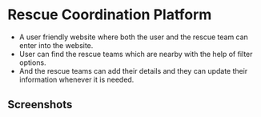 # Rescue Coordination Platform

 - A user friendly website where both the user and the rescue team can enter into the website.
 - User can find the rescue teams which are nearby with the help of filter options.
 - And the rescue teams can add their details and they can update their information whenever it is needed.

## Screenshots
